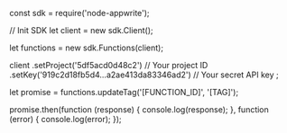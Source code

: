 const sdk = require('node-appwrite');

// Init SDK
let client = new sdk.Client();

let functions = new sdk.Functions(client);

client
    .setProject('5df5acd0d48c2') // Your project ID
    .setKey('919c2d18fb5d4...a2ae413da83346ad2') // Your secret API key
;

let promise = functions.updateTag('[FUNCTION_ID]', '[TAG]');

promise.then(function (response) {
    console.log(response);
}, function (error) {
    console.log(error);
});